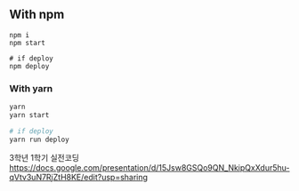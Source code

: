 ## With npm
```
npm i
npm start

# if deploy
npm deploy
```

### With yarn
```bash
yarn
yarn start

# if deploy
yarn run deploy
```
3학년 1학기 실전코딩
https://docs.google.com/presentation/d/15Jsw8GSQo9QN_NkipQxXdur5hu-qVtv3uN7RjZtH8KE/edit?usp=sharing
